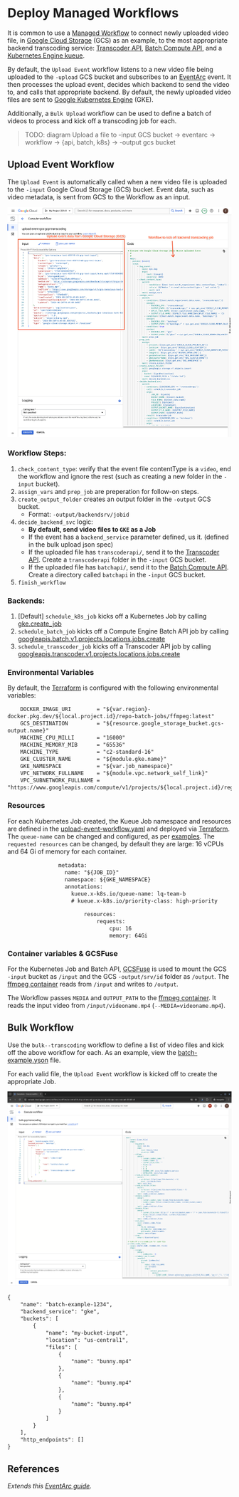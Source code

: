 # Deploy Managed Workflows

It is common to use a [Managed Workflow](https://cloud.google.com/workflows/docs) to connect newly uploaded video file, in [Google Cloud Storage](https://cloud.google.com/storage/docs) (GCS) as an example, to the most appropriate backend transcoding service: [Transcoder API](https://cloud.google.com/transcoder/docs), [Batch Compute API](https://cloud.google.com/batch/docs), and a [Kubernetes Engine kueue](https://cloud.google.com/kubernetes-engine/docs/tutorials/kueue-intro).

By default, the `Upload Event` workflow listens to a new video file being uploaded to the `-upload` GCS bucket and subscribes to an [EventArc](https://cloud.google.com/eventarc/docs) event. It then processes the upload event, decides which backend to send the video to, and calls that appropriate backend. By default, the newly uploaded video files are sent to [Google Kubernetes Engine](https://cloud.google.com/kubernetes-engine/docs/tutorials/kueue-intro) (GKE).

Additionally, a `Bulk Upload` workflow can be used to define a batch of videos to process and kick off a transcoding job for each.

> TODO: diagram Upload a file to -input GCS bucket -> eventarc -> workflow -> {api, batch, k8s} -> -output gcs bucket

## Upload Event Workflow

The `Upload Event` is automatically called when a new video file is uploaded to the `-input` Google Cloud Storage (GCS) bucket. Event data, such as video metadata, is sent from GCS to the Workflow as an input.

![screenshot of bulk workflow](../docs/img/event-upload-workflow.png)

### Workflow Steps:
1. `check_content_type`: verify that the event file contentType is a `video`, end the workflow and ignore the rest (such as creating a new folder in the `-input` bucket).
1. `assign_vars` and `prep_job` are preperation for follow-on steps.
1. `create_output_folder` creates an output folder in the `-output` GCS bucket.
    * Format: `-output/backendsrv/jobid`
1. `decide_backend_svc` logic:
    * **By default, send video files to `GKE` as a Job**
    * If the event has a `backend_service` parameter defined, us it. (defined in the bulk upload json spec)
    * If the uploaded file has `transcoderapi/`, send it to the [Transcoder API](https://cloud.google.com/transcoder/docs). Create a `transcoderapi` folder in the `-input` GCS bucket.
    * If the uploaded file has `batchapi/`, send it to the [Batch Compute API](https://cloud.google.com/batch/docs). Create a directory called `batchapi` in the `-input` GCS bucket.
1. `finish_workflow`

### Backends:
1. [Default] `schedule_k8s_job` kicks off a Kubernetes Job by calling [gke.create_job](https://cloud.google.com/workflows/docs/reference/connectors/gke/create_job)
1. `schedule_batch_job` kicks off a Compute Engine Batch API job by calling [googleapis.batch.v1.projects.locations.jobs.create](https://cloud.google.com/workflows/docs/reference/googleapis/batch/v1/projects.locations.jobs/create)
1. `schedule_transcoder_job` kicks off a Transcoder API job by calling [googleapis.transcoder.v1.projects.locations.jobs.create](https://cloud.google.com/workflows/docs/reference/googleapis/transcoder/v1/projects.locations.jobs/create)

### Environmental Variables

By default, the [Terraform](../terraform/workflow.tf) is configured with the following environmental variables:

```
    DOCKER_IMAGE_URI        = "${var.region}-docker.pkg.dev/${local.project.id}/repo-batch-jobs/ffmpeg:latest"
    GCS_DESTINATION         = "${resource.google_storage_bucket.gcs-output.name}"
    MACHINE_CPU_MILLI       = "16000"
    MACHINE_MEMORY_MIB      = "65536"
    MACHINE_TYPE            = "c2-standard-16"
    GKE_CLUSTER_NAME        = "${module.gke.name}"
    GKE_NAMESPACE           = "${var.job_namespace}"
    VPC_NETWORK_FULLNAME    = "${module.vpc.network_self_link}"
    VPC_SUBNETWORK_FULLNAME = "https://www.googleapis.com/compute/v1/projects/${local.project.id}/regions/${var.region}/subnetworks/sn-${var.customer_id}-${var.region}"
```

### Resources

For each Kubernetes Job created, the Kueue Job namespace and resources are defined in the [upload-event-workflow.yaml](../workflows/upload-event-workflow.yaml) and deployed via [Terraform](../terraform/workflow.tf). The `queue-name` can be changed and configured, as per [examples](../examples/kueue/README.md). The `requested resources` can be changed, by default they are large: 16 vCPUs and 64 Gi of memory for each container.

```
                metadata:
                  name: "${JOB_ID}"
                  namespace: ${GKE_NAMESPACE}
                  annotations:
                    kueue.x-k8s.io/queue-name: lq-team-b
                    # kueue.x-k8s.io/priority-class: high-priority
```

```
                        resources:
                            requests:
                                cpu: 16
                                memory: 64Gi
```

### Container variables & GCSFuse

For the Kubernetes Job and Batch API, [GCSFuse](https://cloud.google.com/kubernetes-engine/docs/how-to/persistent-volumes/cloud-storage-fuse-csi-driver) is used to mount the GCS `-input` bucket as `/input` and the GCS `-output/srv/id` folder as `/output`. The [ffmpeg container](../containers/ffmpeg/README.md) reads from `/input` and writes to `/output`.

The Workflow passes `MEDIA` and `OUTPUT_PATH` to the [ffmpeg container](../containers/ffmpeg/README.md). It reads the input video from `/input/videoname.mp4` (`--MEDIA=videoname.mp4`).

## Bulk Workflow

Use the `bulk--transcoding` workflow to define a list of video files and kick off the above workflow for each. As an example, view the [batch-example.yson](batch-example.json) file.

For each valid file, the `Upload Event` workflow is kicked off to create the appropriate Job.

![screenshot of bulk workflow](../docs/img/bulk-workflow.png)

```
{
    "name": "batch-example-1234",
    "backend_service": "gke",
    "buckets": [
        {
            "name": "my-bucket-input",
            "location": "us-central1",
            "files": [
                {
                    "name": "bunny.mp4"
                },
                {
                    "name": "bunny.mp4"
                },
                {
                    "name": "bunny.mp4"
                }
            ]
        }
    ],
    "http_endpoints": []
}
```

## References

*Extends this [EventArc guide](https://cloud.google.com/eventarc/docs/workflows/route-trigger-cloud-storage).*